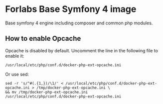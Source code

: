 Forlabs Base Symfony 4 image
===============================================================================

Base symfony 4 engine including composer and common php modules.

How to enable Opcache
-------------------------------------------------------------------------------

Opcache is disabled by default. Uncomment the line in the
following file to enable it:

`/usr/local/etc/php/conf.d/docker-php-ext-opcache.ini`

Or use sed:

```
sed -r 's/^#(.{1,})/\1/' < /usr/local/etc/php/conf.d/docker-php-ext-opcache.ini > /tmp/docker-php-ext-opcache.ini \
&& mv /tmp/docker-php-ext-opcache.ini /usr/local/etc/php/conf.d/docker-php-ext-opcache.ini
```

